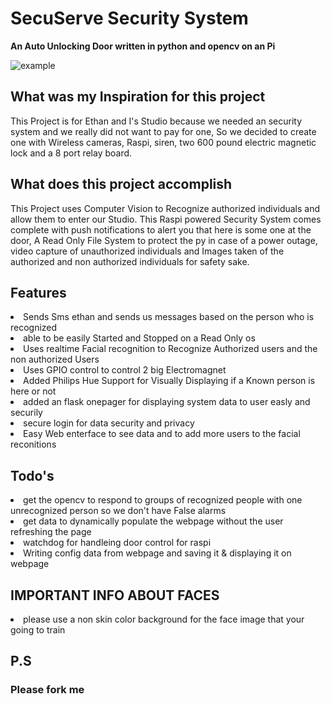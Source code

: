 # SecuServe Security System

**An Auto Unlocking Door written in python and opencv on an Pi**

![example](https://cdn.discordapp.com/attachments/671837506651815956/778615885605765160/SecuServe_Logo_Design_1.png)

## What was my Inspiration for this project

This Project is for Ethan and I's Studio because we needed an security system and we really did not want to pay for one, So we decided to create one with Wireless cameras, Raspi, siren, two 600 pound electric magnetic lock and a 8 port relay board.

## What does this project accomplish

This Project uses Computer Vision to Recognize authorized individuals and allow them to enter our Studio. This Raspi powered Security System comes complete with push notifications to alert you that here is some one at the door, A Read Only File System to protect the py in case of a power outage, video capture of unauthorized individuals and Images taken of the authorized and non authorized individuals for safety sake.

## Features

<li> Sends Sms ethan and sends us messages based on the person who is recognized</li>
<li> able to be easily Started and Stopped on a Read Only os</li>
<li> Uses realtime Facial recognition to Recognize Authorized users and the non authorized Users</li>
<li> Uses GPIO control to control 2 big Electromagnet </li>
<li> Added Philips Hue Support for Visually Displaying if a Known person is here or not </li>
<li> added an flask onepager for displaying system data to user easly and securily </li>
<li> secure login for data security and privacy </li>
<li> Easy Web enterface to see data and to add more users  to the facial reconitions </li>

## Todo's
<li> get the opencv to respond to groups of recognized people with one unrecognized person so we don't have False alarms </li>
<li> get data to dynamically populate the webpage without the user refreshing the page</li>
<li> watchdog for handleing door control for raspi </li>
<li> Writing config data from webpage and saving it & displaying it on webpage </li>


## IMPORTANT INFO ABOUT FACES
<li> please use a non skin color background for the face image that your going to train</li>

## P.S 
### Please fork me
